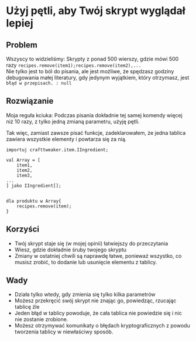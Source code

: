 # Użyj pętli, aby Twój skrypt wyglądał lepiej

## Problem

Wszyscy to widzieliśmy: Skrypty z ponad 500 wierszy, gdzie mówi 500 razy `recipes.remove(item1);recipes.remove(item2),...`  
Nie tylko jest to ból do pisania, ale jest możliwe, że spędzasz godziny debugowania małej literatury, gdy jedynym wyjątkiem, który otrzymasz, jest `błąd w przepisach. : null`

## Rozwiązanie

Moja reguła kciuka: Podczas pisania dokładnie tej samej komendy więcej niż 10 razy, z tylko jedną zmianą parametru, użyję pętli.

Tak więc, zamiast zawsze pisać funkcje, zadeklarowałem, że jedna tablica zawiera wszystkie elementy i powtarza się za nią.

```zenscript
importuj crafttweaker.item.IIngredient;

val Array = [
    item1,
    item2,
    item3,
...
] jako IIngredient[];


dla produktu w Array{
    recipes.remove(item);
}
```

## Korzyści

- Twój skrypt staje się (w mojej opinii) łatwiejszy do przeczytania
- Wiesz, gdzie dokładnie śruby twojego skryptu
- Zmiany w ostatniej chwili są naprawdę łatwe, ponieważ wszystko, co musisz zrobić, to dodanie lub usunięcie elementu z tablicy.

## Wady

- Działa tylko wtedy, gdy zmienia się tylko kilka parametrów
- Możesz przekręcić swój skrypt nie znając go, powiedząc, rzucając tablicę źle
- Jeden błąd w tablicy powoduje, że cała tablica nie powiedzie się i nic nie zostanie zrobione.
- Możesz otrzymywać komunikaty o błędach kryptograficznych z powodu tworzenia tablicy w niewłaściwy sposób.